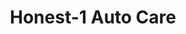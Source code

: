 ---
title: "Honest-1 Auto Care"
url: /south-daytona/honest-1-auto-care-south-ridgewood-avenue/
shop: car repair
---